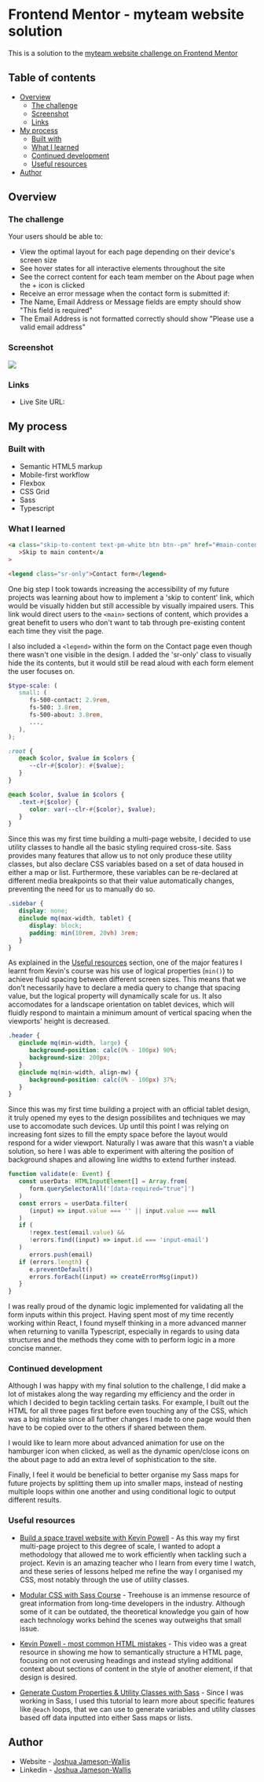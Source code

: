 # Frontend Mentor - myteam website solution

This is a solution to the [myteam website challenge on Frontend Mentor](https://www.frontendmentor.io/challenges/myteam-multipage-website-mxlEauvW)

## Table of contents

-  [Overview](#overview)
   -  [The challenge](#the-challenge)
   -  [Screenshot](#screenshot)
   -  [Links](#links)
-  [My process](#my-process)
   -  [Built with](#built-with)
   -  [What I learned](#what-i-learned)
   -  [Continued development](#continued-development)
   -  [Useful resources](#useful-resources)
-  [Author](#author)

## Overview

### The challenge

Your users should be able to:

-  View the optimal layout for each page depending on their device's screen size
-  See hover states for all interactive elements throughout the site
-  See the correct content for each team member on the About page when the + icon is clicked
-  Receive an error message when the contact form is submitted if:
-  The Name, Email Address or Message fields are empty should show "This field is required"
-  The Email Address is not formatted correctly should show "Please use a valid email address"

### Screenshot

![](./screenshot.png)

### Links

-  Live Site URL:

## My process

### Built with

-  Semantic HTML5 markup
-  Mobile-first workflow
-  Flexbox
-  CSS Grid
-  Sass
-  Typescript

### What I learned

```html
<a class="skip-to-content text-pm-white btn btn--pm" href="#main-content"
   >Skip to main content</a
>

<legend class="sr-only">Contact form</legend>
```

One big step I took towards increasing the accessibility of my future projects was learning about how to implement a 'skip to content' link, which would be visually hidden but still accessible by visually impaired users. This link would direct users to the `<main>` sections of content, which provides a great benefit to users who don't want to tab through pre-existing content each time they visit the page.

I also included a `<legend>` within the form on the Contact page even though there wasn't one visible in the design. I added the 'sr-only' class to visually hide the its contents, but it would still be read aloud with each form element the user focuses on.

```scss
$type-scale: (
   small: (
      fs-500-contact: 2.9rem,
      fs-500: 3.8rem,
      fs-500-about: 3.8rem,
      ...,
   ),
);

:root {
   @each $color, $value in $colors {
      --clr-#{$color}: #{$value};
   }
}

@each $color, $value in $colors {
   .text-#{$color} {
      color: var(--clr-#{$color}, $value);
   }
}
```

Since this was my first time building a multi-page website, I decided to use utility classes to handle all the basic styling required cross-site. Sass provides many features that allow us to not only produce these utility classes, but also declare CSS variables based on a set of data housed in either a map or list. Furthermore, these variables can be re-declared at different media breakpoints so that their value automatically changes, preventing the need for us to manually do so.

```scss
.sidebar {
   display: none;
   @include mq(max-width, tablet) {
      display: block;
      padding: min(10rem, 20vh) 3rem;
   }
}
```

As explained in the [Useful resources](#useful-resources) section, one of the major features I learnt from Kevin's course was his use of logical properties (`min()`) to achieve fluid spacing between different screen sizes. This means that we don't necessarily have to declare a media query to change that spacing value, but the logical property will dynamically scale for us. It also accomodates for a landscape orientation on tablet devices, which will fluidly respond to maintain a minimum amount of vertical spacing when the viewports' height is decreased.

```scss
.header {
   @include mq(min-width, large) {
      background-position: calc(0% - 100px) 90%;
      background-size: 200px;
   }
   @include mq(min-width, align-mw) {
      background-position: calc(0% - 100px) 37%;
   }
}
```

Since this was my first time building a project with an official tablet design, it truly opened my eyes to the design possibilites and techniques we may use to accomodate such devices. Up until this point I was relying on increasing font sizes to fill the empty space before the layout would respond for a wider viewport. Naturally I was aware that this wasn't a viable solution, so here I was able to experiment with altering the position of background shapes and allowing line widths to extend further instead.

```ts
function validate(e: Event) {
   const userData: HTMLInputElement[] = Array.from(
      form.querySelectorAll('[data-required="true"]')
   )
   const errors = userData.filter(
      (input) => input.value === '' || input.value === null
   )
   if (
      !regex.test(email.value) &&
      !errors.find((input) => input.id === 'input-email')
   )
      errors.push(email)
   if (errors.length) {
      e.preventDefault()
      errors.forEach((input) => createErrorMsg(input))
   }
}
```

I was really proud of the dynamic logic implemented for validating all the form inputs within this project. Having spent most of my time recently working within React, I found myself thinking in a more advanced manner when returning to vanilla Typescript, especially in regards to using data structures and the methods they come with to perform logic in a more concise manner.

### Continued development

Although I was happy with my final solution to the challenge, I did make a lot of mistakes along the way regarding my efficiency and the order in which I decided to begin tackling certain tasks. For example, I built out the HTML for all three pages first before even touching any of the CSS, which was a big mistake since all further changes I made to one page would then have to be copied over to the others if shared between them.

I would like to learn more about advanced animation for use on the hamburger icon when clicked, as well as the dynamic open/close icons on the about page to add an extra level of sophistication to the site.

Finally, I feel it would be beneficial to better organise my Sass maps for future projects by splitting them up into smaller maps, instead of nesting multiple loops within one another and using conditional logic to output different results.

### Useful resources

-  [Build a space travel website with Kevin Powell](https://scrimba.com/learn/spacetravel) - As this way my first multi-page project to this degree of scale, I wanted to adopt a methodology that allowed me to work efficiently when tackling such a project. Kevin is an amazing teacher who I learn from every time I watch, and these series of lessons helped me refine the way I organised my CSS, most notably through the use of utility classes.

-  [Modular CSS with Sass Course](https://teamtreehouse.com/library/modular-css-with-sass) - Treehouse is an immense resource of great information from long-time developers in the industry. Although some of it can be outdated, the theoretical knowledge you gain of how each technology works behind the scenes way outweighs that small issue.

-  [Kevin Powell - most common HTML mistakes](https://www.youtube.com/watch?v=NexL5_Vdoq8&ab_channel=KevinPowell) - This video was a great resource in showing me how to semantically structure a HTML page, focusing on not overusing headings and instead styling additional context about sections of content in the style of another element, if that design is desired.

-  [Generate Custom Properties & Utility Classes with Sass](https://www.youtube.com/watch?v=gP8yFWCTr7Q&ab_channel=KevinPowell) - Since I was working in Sass, I used this tutorial to learn more about specific features like `@each` loops, that we can use to generate variables and utility classes based off data inputted into either Sass maps or lists.

## Author

-  Website - [Joshua Jameson-Wallis](https://joshuajamesonwallis.com)
-  Linkedin - [Joshua Jameson-Wallis](https://www.linkedin.com/in/joshua-jameson-wallis/)
